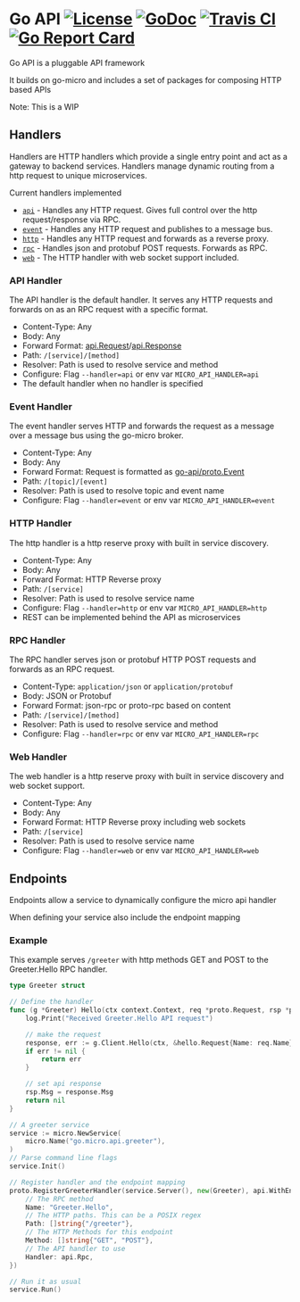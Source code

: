 # Go API [![License](https://img.shields.io/:license-apache-blue.svg)](https://opensource.org/licenses/Apache-2.0) [![GoDoc](https://godoc.org/github.com/micro/go-api?status.svg)](https://godoc.org/github.com/micro/go-api) [![Travis CI](https://api.travis-ci.org/micro/go-api.svg?branch=master)](https://travis-ci.org/micro/go-api) [![Go Report Card](https://goreportcard.com/badge/micro/go-api)](https://goreportcard.com/report/github.com/micro/go-api)

Go API is a pluggable API framework

It builds on go-micro and includes a set of packages for composing HTTP based APIs

Note: This is a WIP

## Handlers

Handlers are HTTP handlers which provide a single entry point and act as a gateway to backend services. 
Handlers manage dynamic routing from a http request to unique microservices.

Current handlers implemented

- [`api`](#api-handler) - Handles any HTTP request. Gives full control over the http request/response via RPC.
- [`event`](#event-handler) -  Handles any HTTP request and publishes to a message bus.
- [`http`](#http-handler) - Handles any HTTP request and forwards as a reverse proxy.
- [`rpc`](#rpc-handler) - Handles json and protobuf POST requests. Forwards as RPC.
- [`web`](#web-handler) - The HTTP handler with web socket support included.

### API Handler

The API handler is the default handler. It serves any HTTP requests and forwards on as an RPC request with a specific format.

- Content-Type: Any
- Body: Any
- Forward Format: [api.Request](https://github.com/micro/go-api/blob/master/proto/api.proto#L11)/[api.Response](https://github.com/micro/go-api/blob/master/proto/api.proto#L21)
- Path: `/[service]/[method]`
- Resolver: Path is used to resolve service and method
- Configure: Flag `--handler=api` or env var `MICRO_API_HANDLER=api`
- The default handler when no handler is specified

### Event Handler

The event handler serves HTTP and forwards the request as a message over a message bus using the go-micro broker.

- Content-Type: Any
- Body: Any
- Forward Format: Request is formatted as [go-api/proto.Event](https://github.com/micro/go-api/blob/master/proto/api.proto#L28L39) 
- Path: `/[topic]/[event]`
- Resolver: Path is used to resolve topic and event name
- Configure: Flag `--handler=event` or env var `MICRO_API_HANDLER=event`

### HTTP Handler

The http handler is a http reserve proxy with built in service discovery.

- Content-Type: Any
- Body: Any
- Forward Format: HTTP Reverse proxy
- Path: `/[service]`
- Resolver: Path is used to resolve service name
- Configure: Flag `--handler=http` or env var `MICRO_API_HANDLER=http`
- REST can be implemented behind the API as microservices

### RPC Handler

The RPC handler serves json or protobuf HTTP POST requests and forwards as an RPC request.

- Content-Type: `application/json` or `application/protobuf`
- Body: JSON or Protobuf
- Forward Format: json-rpc or proto-rpc based on content
- Path: `/[service]/[method]`
- Resolver: Path is used to resolve service and method
- Configure: Flag `--handler=rpc` or env var `MICRO_API_HANDLER=rpc`

### Web Handler

The web handler is a http reserve proxy with built in service discovery and web socket support.

- Content-Type: Any
- Body: Any
- Forward Format: HTTP Reverse proxy including web sockets
- Path: `/[service]`
- Resolver: Path is used to resolve service name
- Configure: Flag `--handler=web` or env var `MICRO_API_HANDLER=web`


## Endpoints

Endpoints allow a service to dynamically configure the micro api handler

When defining your service also include the endpoint mapping

### Example

This example serves `/greeter` with http methods GET and POST to the Greeter.Hello RPC handler.

```go
type Greeter struct 

// Define the handler
func (g *Greeter) Hello(ctx context.Context, req *proto.Request, rsp *proto.Response) error {
	log.Print("Received Greeter.Hello API request")

	// make the request
	response, err := g.Client.Hello(ctx, &hello.Request{Name: req.Name})
	if err != nil {
		return err
	}

	// set api response
	rsp.Msg = response.Msg
	return nil
}

// A greeter service
service := micro.NewService(
	micro.Name("go.micro.api.greeter"),
)
// Parse command line flags
service.Init()

// Register handler and the endpoint mapping
proto.RegisterGreeterHandler(service.Server(), new(Greeter), api.WithEndpoint(&api.Endpoint{
	// The RPC method
	Name: "Greeter.Hello",
	// The HTTP paths. This can be a POSIX regex
	Path: []string{"/greeter"},
	// The HTTP Methods for this endpoint
	Method: []string{"GET", "POST"},
	// The API handler to use
	Handler: api.Rpc,
})

// Run it as usual
service.Run()
```

